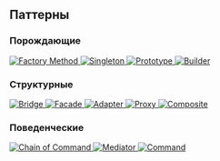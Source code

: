 ## Паттерны

### Порождающие

<div>
    <a href="https://github.com/R1ON/patterns/blob/main/src/creational/Factory.ts" target="_blank">
     <img src="https://img.shields.io/badge/Factory%20Method-7aad0c" alt="Factory Method"/>
    </a>
    <a href="https://github.com/R1ON/patterns/blob/main/src/creational/Singleton.ts" target="_blank">
     <img src="https://img.shields.io/badge/Facade-7aad0c" alt="Singleton"/>
    </a>
    <a href="https://github.com/R1ON/patterns/blob/main/src/creational/Prototype.ts" target="_blank">
     <img src="https://img.shields.io/badge/Prototype-7aad0c" alt="Prototype"/>
    </a>
    <a href="https://github.com/R1ON/patterns/blob/main/src/creational/Builder.ts" target="_blank">
     <img src="https://img.shields.io/badge/Builder-7aad0c" alt="Builder"/>
    </a>
</div>

### Структурные

<div>
    <a href="https://github.com/R1ON/patterns/blob/main/src/structural/Bridge.ts" target="_blank">
     <img src="https://img.shields.io/badge/Bridge-d9901a" alt="Bridge"/>
    </a>
    <a href="https://github.com/R1ON/patterns/blob/main/src/structural/Facade.ts" target="_blank">
     <img src="https://img.shields.io/badge/Facade-d9901a" alt="Facade"/>
    </a>
    <a href="https://github.com/R1ON/patterns/blob/main/src/structural/Adapter.ts" target="_blank">
     <img src="https://img.shields.io/badge/Adapter-d9901a" alt="Adapter"/>
    </a>
    <a href="https://github.com/R1ON/patterns/blob/main/src/structural/Proxy.ts" target="_blank">
     <img src="https://img.shields.io/badge/Proxy-d9901a" alt="Proxy"/>
    </a>
    <a href="https://github.com/R1ON/patterns/blob/main/src/structural/Composite.ts" target="_blank">
     <img src="https://img.shields.io/badge/Composite-d9901a" alt="Composite"/>
    </a>
</div>

### Поведенческие

<div>
    <a href="https://github.com/R1ON/patterns/blob/main/src/behavioral/ChainOfCommand.ts" target="_blank">
     <img src="https://img.shields.io/badge/Chain%20of%20Command-de3d37" alt="Chain of Command"/>
    </a>
    <a href="https://github.com/R1ON/patterns/blob/main/src/behavioral/Mediator.ts" target="_blank">
     <img src="https://img.shields.io/badge/Mediator-de3d37" alt="Mediator"/>
    </a>
    <a href="https://github.com/R1ON/patterns/blob/main/src/behavioral/Command.ts" target="_blank">
     <img src="https://img.shields.io/badge/Command-de3d37" alt="Command"/>
    </a>
</div>